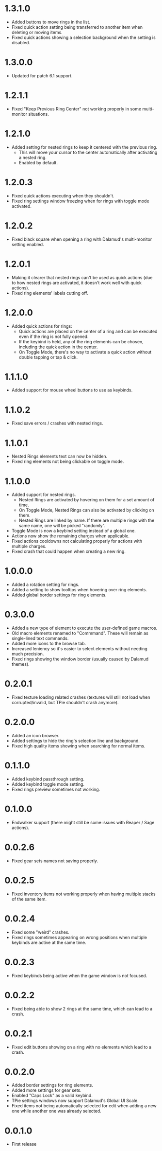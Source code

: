 # 1.3.1.0
- Added buttons to move rings in the list.
- Fixed quick action setting being transferred to another item when deleting or moving items.
- Fixed quick actions showing a selection background when the setting is disabled.

# 1.3.0.0
- Updated for patch 6.1 support.

# 1.2.1.1
- Fixed "Keep Previous Ring Center" not working properly in some multi-monitor situations.

# 1.2.1.0
- Added setting for nested rings to keep it centered with the previous ring. 
    + This will move your cursor to the center automatically after activating a nested ring.
    + Enabled by default.

# 1.2.0.3
- Fixed quick actions executing when they shouldn't.
- Fixed ring settings window freezing when for rings with toggle mode activated.

# 1.2.0.2
- Fixed black square when opening a ring with Dalamud's multi-monitor setting enabled.

# 1.2.0.1
- Making it clearer that nested rings can't be used as quick actions (due to how nested rings are activated, it doesn't work well with quick actions).
- Fixed ring elements' labels cutting off.

# 1.2.0.0
- Added quick actions for rings:
    + Quick actions are placed on the center of a ring and can be executed even if the ring is not fully opened.
    + If the keybind is held, any of the ring elements can be chosen, including the quick action in the center.
    + On Toggle Mode, there's no way to activate a quick action without double tapping or tap & click.

# 1.1.1.0
- Added support for mouse wheel buttons to use as keybinds.

# 1.1.0.2
- Fixed save errors / crashes with nested rings.

# 1.1.0.1
- Nested Rings elements text can now be hidden.
- Fixed ring elements not being clickable on toggle mode.

# 1.1.0.0
- Added support for nested rings.
    + Nested Rings are activated by hovering on them for a set amount of time.
    + On Toggle Mode, Nested Rings can also be activated by clicking on them.
    + Nested Rings are linked by name. If there are multiple rings with the same name, one will be picked "randomly".
- Toggle Mode is now a keybind setting instead of a global one.
- Actions now show the remaining charges when applicable.
- Fixed actions cooldowns not calculating properly for actions with multiple charges.
- Fixed crash that could happen when creating a new ring.

# 1.0.0.0
- Added a rotation setting for rings.
- Added a setting to show tooltips when hovering over ring elements.
- Added global border settings for ring elements.

# 0.3.0.0
- Added a new type of element to execute the user-defined game macros.
- Old macro elements renamed to "Commmand". These will remain as single-lined text commands.
- Added more icons to the browse tab.
- Increased leniency so it's easier to select elements without needing much precision.
- Fixed rings showing the window border (usually caused by Dalamud themes).

# 0.2.0.1
- Fixed texture loading related crashes (textures will still not load when corrupted/invalid, but TPie shouldn't crash anymore).

# 0.2.0.0
- Added an icon browser.
- Added settings to hide the ring's selection line and background.
- Fixed high quality items showing when searching for normal items.

# 0.1.1.0
- Added keybind passthrough setting.
- Added keybind toggle mode setting.
- Fixed rings preview sometimes not working.

# 0.1.0.0
- Endwalker support (there might still be some issues with Reaper / Sage actions).

# 0.0.2.6
- Fixed gear sets names not saving properly.

# 0.0.2.5
- Fixed inventory items not working properly when having multiple stacks of the same item.

# 0.0.2.4
- Fixed some "weird" crashes.
- Fixed rings sometimes appearing on wrong positions when multiple keybinds are active at the same time.

# 0.0.2.3
- Fixed keybinds being active when the game window is not focused.

# 0.0.2.2
- Fixed being able to show 2 rings at the same time, which can lead to a crash.

# 0.0.2.1
- Fixed edit buttons showing on a ring with no elements which lead to a crash.

# 0.0.2.0
- Added border settings for ring elements.
- Added more settings for gear sets.
- Enabled "Caps Lock" as a valid keybind.
- TPie settings windows now support Dalamud's Global UI Scale.
- Fixed items not being automatically selected for edit when adding a new one while another one was already selected.

# 0.0.1.0
- First release
